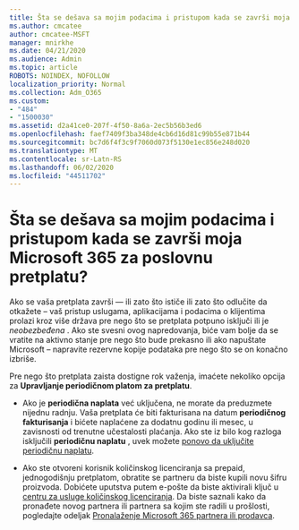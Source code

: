 ```yaml
---
title: Šta se dešava sa mojim podacima i pristupom kada se završi moja Microsoft 365 za poslovnu pretplatu?
ms.author: cmcatee
author: cmcatee-MSFT
manager: mnirkhe
ms.date: 04/21/2020
ms.audience: Admin
ms.topic: article
ROBOTS: NOINDEX, NOFOLLOW
localization_priority: Normal
ms.collection: Adm_O365
ms.custom:
- "484"
- "1500030"
ms.assetid: d2a41ce0-207f-4f50-8a6a-2ec5b56b3ed6
ms.openlocfilehash: faef7409f3ba348de4cb6d16d81c99b55e871b44
ms.sourcegitcommit: bc7d6f4f3c9f7060d073f5130e1ec856e248d020
ms.translationtype: MT
ms.contentlocale: sr-Latn-RS
ms.lasthandoff: 06/02/2020
ms.locfileid: "44511702"
---
```

# <a name="what-happens-to-my-data-and-access-when-my-microsoft-365-for-business-subscription-ends"></a>Šta se dešava sa mojim podacima i pristupom kada se završi moja Microsoft 365 za poslovnu pretplatu?

Ako se vaša pretplata završi — ili zato što ističe ili zato što odlučite da otkažete – vaš pristup uslugama, aplikacijama i podacima o klijentima prolazi kroz više država pre nego što se pretplata potpuno isključi ili je *neobezbeđena* . Ako ste svesni ovog napredovanja, biće vam bolje da se vratite na aktivno stanje pre nego što bude prekasno ili ako napuštate Microsoft – napravite rezervne kopije podataka pre nego što se on konačno izbriše.
  
Pre nego što pretplata zaista dostigne rok važenja, imaćete nekoliko opcija za **Upravljanje periodičnom platom za pretplatu**.
  
- Ako je **periodična naplata** već uključena, ne morate da preduzmete nijednu radnju. Vaša pretplata će biti fakturisana na datum **periodičnog fakturisanja** i bićete naplaćene za dodatnu godinu ili mesec, u zavisnosti od trenutne učestalosti plaćanja. Ako ste iz bilo kog razloga isključili **periodičnu naplatu** , uvek možete [ponovo da uključite periodičnu naplatu](https://docs.microsoft.com/microsoft-365/commerce/subscriptions/renew-your-subscription#turn-recurring-billing-off-or-on).

- Ako ste otvoreni korisnik količinskog licenciranja sa prepaid, jednogodišnju pretplatom, obratite se partneru da biste kupili novu šifru proizvoda. Dobićete uputstva putem e-pošte da biste aktivirali ključ u [centru za usluge količinskog licenciranja](https://go.microsoft.com/fwlink/p/?LinkID=282016). Da biste saznali kako da pronađete novog partnera ili partnera sa kojim ste radili u prošlosti, pogledajte odeljak [Pronalaženje Microsoft 365 partnera ili prodavca](https://docs.microsoft.com/microsoft-365/admin/manage/find-your-partner-or-reseller).